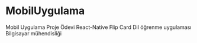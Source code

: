 # MobilUygulama
Mobil Uygulama Proje Ödevi
React-Native
Flip Card Dil öğrenme uygulaması
Bilgisayar mühendisliği
